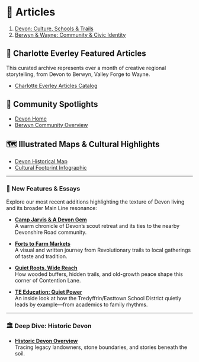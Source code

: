 # 📌 Articles

1. [Devon: Culture, Schools & Trails](devon.md)  
2. [Berwyn & Wayne: Community & Civic Identity](berwyn.md)  

## 📖 Charlotte Everley Featured Articles

This curated archive represents over a month of creative regional storytelling, from Devon to Berwyn, Valley Forge to Wayne.

- [Charlotte Everley Articles Catalog](./Charlotte-Everley-Articles-Catalog.md)

## 🏡 Community Spotlights

- [Devon Home](https://charlotteeverley.foundral.tech/articles/devon-home.html)
- [Berwyn Community Overview](https://charlotteeverley.foundral.tech/articles/berwyn-community.html)

## 🗺️ Illustrated Maps & Cultural Highlights

- [Devon Historical Map](https://charlotteeverley.foundral.tech/docs/devon-home.html)
- [Cultural Footprint Infographic](https://charlotteeverley.foundral.tech/assets/cultural-map.svg)

---

### 🧭 New Features & Essays

Explore our most recent additions highlighting the texture of Devon living and its broader Main Line resonance:

- **[Camp Jarvis & A Devon Gem](https://charlotteeverley.foundral.tech/articles/devon/camp-jarvis-gem.html)**  
  A warm chronicle of Devon’s scout retreat and its ties to the nearby Devonshire Road community.

- **[Forts to Farm Markets](https://charlotteeverley.foundral.tech/articles/forts-to-farm-markets.html)**  
  A visual and written journey from Revolutionary trails to local gatherings of taste and tradition.

- **[Quiet Roots, Wide Reach](https://charlotteeverley.foundral.tech/articles/quiet-roots-wide-reach.html)**  
  How wooded buffers, hidden trails, and old-growth peace shape this corner of Contention Lane.

- **[TE Education: Quiet Power](https://charlotteeverley.foundral.tech/articles/te-education-quiet-power.html)**  
  An inside look at how the Tredyffrin/Easttown School District quietly leads by example—from academics to family rhythms.

---

### 🏛️ Deep Dive: Historic Devon

- **[Historic Devon Overview](https://charlotteeverley.foundral.tech/articles/devon/historic-devon.md)**  
  Tracing legacy landowners, stone boundaries, and stories beneath the soil.

